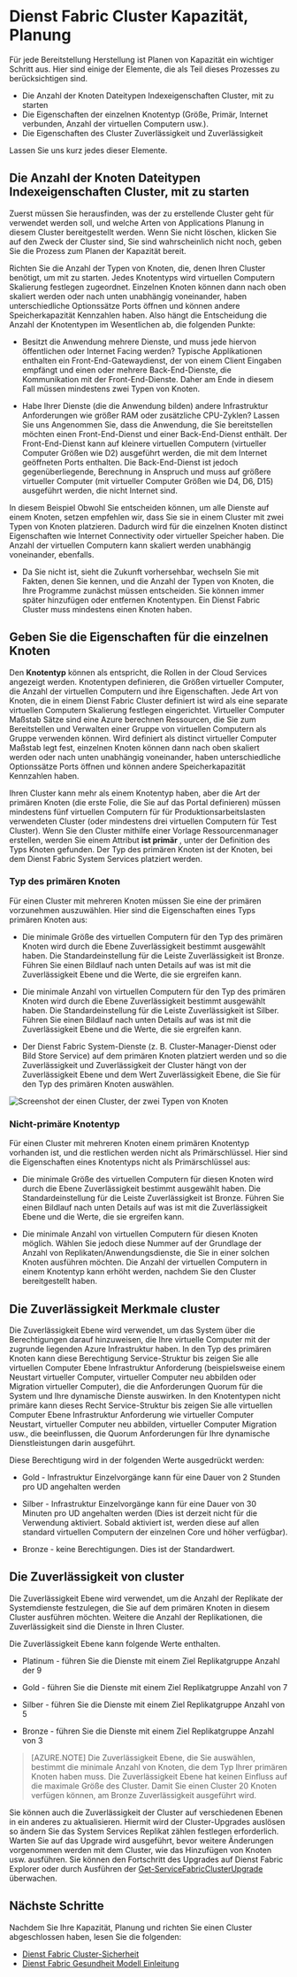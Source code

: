 <properties
   pageTitle="Planen der Dienst Fabric Cluster Kapazität | Microsoft Azure"
   description="Dienst Fabric Cluster-Kapazität, Planung Aspekte. NodeTypes, Zuverlässigkeit und Zuverlässigkeit Ebenen"
   services="service-fabric"
   documentationCenter=".net"
   authors="ChackDan"
   manager="timlt"
   editor=""/>

<tags
   ms.service="service-fabric"
   ms.devlang="dotnet"
   ms.topic="article"
   ms.tgt_pltfrm="na"
   ms.workload="na"
   ms.date="09/09/2016"
   ms.author="chackdan"/>


# <a name="service-fabric-cluster-capacity-planning-considerations"></a>Dienst Fabric Cluster Kapazität, Planung

Für jede Bereitstellung Herstellung ist Planen von Kapazität ein wichtiger Schritt aus. Hier sind einige der Elemente, die als Teil dieses Prozesses zu berücksichtigen sind.

- Die Anzahl der Knoten Dateitypen Indexeigenschaften Cluster, mit zu starten
- Die Eigenschaften der einzelnen Knotentyp (Größe, Primär, Internet verbunden, Anzahl der virtuellen Computern usw.).
- Die Eigenschaften des Cluster Zuverlässigkeit und Zuverlässigkeit

Lassen Sie uns kurz jedes dieser Elemente.

## <a name="the-number-of-node-types-your-cluster-needs-to-start-out-with"></a>Die Anzahl der Knoten Dateitypen Indexeigenschaften Cluster, mit zu starten

Zuerst müssen Sie herausfinden, was der zu erstellende Cluster geht für verwendet werden soll, und welche Arten von Applications Planung in diesem Cluster bereitgestellt werden. Wenn Sie nicht löschen, klicken Sie auf den Zweck der Cluster sind, Sie sind wahrscheinlich nicht noch, geben Sie die Prozess zum Planen der Kapazität bereit.

Richten Sie die Anzahl der Typen von Knoten, die, denen Ihren Cluster benötigt, um mit zu starten.  Jedes Knotentyps wird virtuellen Computern Skalierung festlegen zugeordnet. Einzelnen Knoten können dann nach oben skaliert werden oder nach unten unabhängig voneinander, haben unterschiedliche Optionssätze Ports öffnen und können andere Speicherkapazität Kennzahlen haben. Also hängt die Entscheidung die Anzahl der Knotentypen im Wesentlichen ab, die folgenden Punkte:

- Besitzt die Anwendung mehrere Dienste, und muss jede hiervon öffentlichen oder Internet Facing werden? Typische Applikationen enthalten ein Front-End-Gatewaydienst, der von einem Client Eingaben empfängt und einen oder mehrere Back-End-Dienste, die Kommunikation mit der Front-End-Dienste. Daher am Ende in diesem Fall müssen mindestens zwei Typen von Knoten.

- Habe Ihrer Dienste (die die Anwendung bilden) andere Infrastruktur Anforderungen wie größer RAM oder zusätzliche CPU-Zyklen? Lassen Sie uns Angenommen Sie, dass die Anwendung, die Sie bereitstellen möchten einen Front-End-Dienst und einer Back-End-Dienst enthält. Der Front-End-Dienst kann auf kleinere virtuellen Computern (virtueller Computer Größen wie D2) ausgeführt werden, die mit dem Internet geöffneten Ports enthalten.  Die Back-End-Dienst ist jedoch gegenüberliegende, Berechnung in Anspruch und muss auf größere virtueller Computer (mit virtueller Computer Größen wie D4, D6, D15) ausgeführt werden, die nicht Internet sind.

 In diesem Beispiel Obwohl Sie entscheiden können, um alle Dienste auf einem Knoten, setzen empfehlen wir, dass Sie sie in einem Cluster mit zwei Typen von Knoten platzieren.  Dadurch wird für die einzelnen Knoten distinct Eigenschaften wie Internet Connectivity oder virtueller Speicher haben. Die Anzahl der virtuellen Computern kann skaliert werden unabhängig voneinander, ebenfalls.  

- Da Sie nicht ist, sieht die Zukunft vorhersehbar, wechseln Sie mit Fakten, denen Sie kennen, und die Anzahl der Typen von Knoten, die Ihre Programme zunächst müssen entscheiden. Sie können immer später hinzufügen oder entfernen Knotentypen. Ein Dienst Fabric Cluster muss mindestens einen Knoten haben.

## <a name="the-properties-of-each-node-type"></a>Geben Sie die Eigenschaften für die einzelnen Knoten

Den **Knotentyp** können als entspricht, die Rollen in der Cloud Services angezeigt werden. Knotentypen definieren, die Größen virtueller Computer, die Anzahl der virtuellen Computern und ihre Eigenschaften. Jede Art von Knoten, die in einem Dienst Fabric Cluster definiert ist wird als eine separate virtuellen Computern Skalierung festlegen eingerichtet. Virtueller Computer Maßstab Sätze sind eine Azure berechnen Ressourcen, die Sie zum Bereitstellen und Verwalten einer Gruppe von virtuellen Computern als Gruppe verwenden können. Wird definiert als distinct virtueller Computer Maßstab legt fest, einzelnen Knoten können dann nach oben skaliert werden oder nach unten unabhängig voneinander, haben unterschiedliche Optionssätze Ports öffnen und können andere Speicherkapazität Kennzahlen haben.

Ihren Cluster kann mehr als einem Knotentyp haben, aber die Art der primären Knoten (die erste Folie, die Sie auf das Portal definieren) müssen mindestens fünf virtuellen Computern für für Produktionsarbeitslasten verwendeten Cluster (oder mindestens drei virtuellen Computern für Test Cluster). Wenn Sie den Cluster mithilfe einer Vorlage Ressourcenmanager erstellen, werden Sie einem Attribut **ist primär** , unter der Definition des Typs Knoten gefunden. Der Typ des primären Knoten ist der Knoten, bei dem Dienst Fabric System Services platziert werden.  

### <a name="primary-node-type"></a>Typ des primären Knoten
Für einen Cluster mit mehreren Knoten müssen Sie eine der primären vorzunehmen auszuwählen. Hier sind die Eigenschaften eines Typs primären Knoten aus:

- Die minimale Größe des virtuellen Computern für den Typ des primären Knoten wird durch die Ebene Zuverlässigkeit bestimmt ausgewählt haben. Die Standardeinstellung für die Leiste Zuverlässigkeit ist Bronze. Führen Sie einen Bildlauf nach unten Details auf was ist mit die Zuverlässigkeit Ebene und die Werte, die sie ergreifen kann.  

- Die minimale Anzahl von virtuellen Computern für den Typ des primären Knoten wird durch die Ebene Zuverlässigkeit bestimmt ausgewählt haben. Die Standardeinstellung für die Leiste Zuverlässigkeit ist Silber. Führen Sie einen Bildlauf nach unten Details auf was ist mit die Zuverlässigkeit Ebene und die Werte, die sie ergreifen kann.

- Der Dienst Fabric System-Dienste (z. B. Cluster-Manager-Dienst oder Bild Store Service) auf dem primären Knoten platziert werden und so die Zuverlässigkeit und Zuverlässigkeit der Cluster hängt von der Zuverlässigkeit Ebene und dem Wert Zuverlässigkeit Ebene, die Sie für den Typ des primären Knoten auswählen.

![Screenshot der einen Cluster, der zwei Typen von Knoten ][SystemServices]


### <a name="non-primary-node-type"></a>Nicht-primäre Knotentyp
Für einen Cluster mit mehreren Knoten einem primären Knotentyp vorhanden ist, und die restlichen werden nicht als Primärschlüssel. Hier sind die Eigenschaften eines Knotentyps nicht als Primärschlüssel aus:

- Die minimale Größe des virtuellen Computern für diesen Knoten wird durch die Ebene Zuverlässigkeit bestimmt ausgewählt haben. Die Standardeinstellung für die Leiste Zuverlässigkeit ist Bronze. Führen Sie einen Bildlauf nach unten Details auf was ist mit die Zuverlässigkeit Ebene und die Werte, die sie ergreifen kann.  

- Die minimale Anzahl von virtuellen Computern für diesen Knoten möglich. Wählen Sie jedoch diese Nummer auf der Grundlage der Anzahl von Replikaten/Anwendungsdienste, die Sie in einer solchen Knoten ausführen möchten. Die Anzahl der virtuellen Computern in einem Knotentyp kann erhöht werden, nachdem Sie den Cluster bereitgestellt haben.


## <a name="the-durability-characteristics-of-the-cluster"></a>Die Zuverlässigkeit Merkmale cluster

Die Zuverlässigkeit Ebene wird verwendet, um das System über die Berechtigungen darauf hinzuweisen, die Ihre virtuelle Computer mit der zugrunde liegenden Azure Infrastruktur haben. In den Typ des primären Knoten kann diese Berechtigung Service-Struktur bis zeigen Sie alle virtuellen Computer Ebene Infrastruktur Anforderung (beispielsweise einem Neustart virtueller Computer, virtueller Computer neu abbilden oder Migration virtueller Computer), die die Anforderungen Quorum für die System und Ihre dynamische Dienste auswirken. In den Knotentypen nicht primäre kann dieses Recht Service-Struktur bis zeigen Sie alle virtuellen Computer Ebene Infrastruktur Anforderung wie virtueller Computer Neustart, virtueller Computer neu abbilden, virtueller Computer Migration usw., die beeinflussen, die Quorum Anforderungen für Ihre dynamische Dienstleistungen darin ausgeführt.

Diese Berechtigung wird in der folgenden Werte ausgedrückt werden:

- Gold - Infrastruktur Einzelvorgänge kann für eine Dauer von 2 Stunden pro UD angehalten werden

- Silber - Infrastruktur Einzelvorgänge kann für eine Dauer von 30 Minuten pro UD angehalten werden (Dies ist derzeit nicht für die Verwendung aktiviert. Sobald aktiviert ist, werden diese auf allen standard virtuellen Computern der einzelnen Core und höher verfügbar).

- Bronze - keine Berechtigungen. Dies ist der Standardwert.

## <a name="the-reliability-characteristics-of-the-cluster"></a>Die Zuverlässigkeit von cluster

Die Zuverlässigkeit Ebene wird verwendet, um die Anzahl der Replikate der Systemdienste festzulegen, die Sie auf dem primären Knoten in diesem Cluster ausführen möchten. Weitere die Anzahl der Replikationen, die Zuverlässigkeit sind die Dienste in Ihren Cluster.  

Die Zuverlässigkeit Ebene kann folgende Werte enthalten.

- Platinum - führen Sie die Dienste mit einem Ziel Replikatgruppe Anzahl der 9

- Gold - führen Sie die Dienste mit einem Ziel Replikatgruppe Anzahl von 7

- Silber - führen Sie die Dienste mit einem Ziel Replikatgruppe Anzahl von 5

- Bronze - führen Sie die Dienste mit einem Ziel Replikatgruppe Anzahl von 3

>[AZURE.NOTE] Die Zuverlässigkeit Ebene, die Sie auswählen, bestimmt die minimale Anzahl von Knoten, die dem Typ Ihrer primären Knoten haben muss. Die Zuverlässigkeit Ebene hat keinen Einfluss auf die maximale Größe des Cluster. Damit Sie einen Cluster 20 Knoten verfügen können, am Bronze Zuverlässigkeit ausgeführt wird.

 Sie können auch die Zuverlässigkeit der Cluster auf verschiedenen Ebenen in ein anderes zu aktualisieren. Hiermit wird der Cluster-Upgrades auslösen so ändern Sie das System Services Replikat zählen festlegen erforderlich. Warten Sie auf das Upgrade wird ausgeführt, bevor weitere Änderungen vorgenommen werden mit dem Cluster, wie das Hinzufügen von Knoten usw. ausführen.  Sie können den Fortschritt des Upgrades auf Dienst Fabric Explorer oder durch Ausführen der [Get-ServiceFabricClusterUpgrade](https://msdn.microsoft.com/library/mt126012.aspx) überwachen.

<!--Every topic should have next steps and links to the next logical set of content to keep the customer engaged-->
## <a name="next-steps"></a>Nächste Schritte

Nachdem Sie Ihre Kapazität, Planung und richten Sie einen Cluster abgeschlossen haben, lesen Sie die folgenden:
- [Dienst Fabric Cluster-Sicherheit](service-fabric-cluster-security.md)
- [Dienst Fabric Gesundheit Modell Einleitung](service-fabric-health-introduction.md)

<!--Image references-->
[SystemServices]: ./media/service-fabric-cluster-capacity/SystemServices.png
